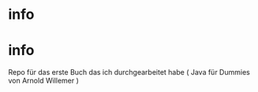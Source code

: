 # info
# info
Repo für das erste Buch das ich durchgearbeitet habe
( Java für Dummies von Arnold Willemer )
